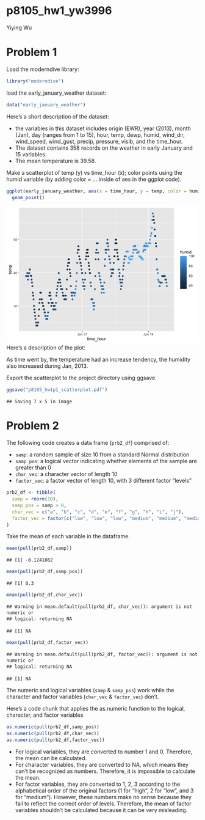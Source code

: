 p8105_hw1_yw3996
================
Yiying Wu

# Problem 1

Load the moderndive library:

``` r
library("moderndive")
```

load the early_january_weather dataset:

``` r
data("early_january_weather")
```

Here’s a short description of the dataset:

-   the variables in this dataset includes origin (EWR), year (2013),
    month (Jan), day (ranges from 1 to 15), hour, temp, dewp, humid,
    wind_dir, wind_speed, wind_gust, precip, pressure, visib, and the
    time_hour.
-   The dataset contains 358 records on the weather in early January and
    15 variables.
-   The mean temperature is 39.58.

Make a scatterplot of temp (y) vs time_hour (x); color points using the
humid variable (by adding color = … inside of aes in the ggplot code).

``` r
ggplot(early_january_weather, aes(x = time_hour, y = temp, color = humid)) + 
  geom_point()
```

![](p8105_hw1_yw3996_files/figure-gfm/scatterplot-1.png)<!-- --> Here’s
a description of the plot:

As time went by, the temperature had an increase tendency, the humidity
also increased during Jan, 2013.

Export the scatterplot to the project directory using ggsave.

``` r
ggsave("p8105_hw1p1_scatterplot.pdf")
```

    ## Saving 7 x 5 in image

# Problem 2

The following code creates a data frame (`prb2_df`) comprised of:

-   `samp`: a random sample of size 10 from a standard Normal
    distribution
-   `samp_pos`: a logical vector indicating whether elements of the
    sample are greater than 0
-   `char_vec`: a character vector of length 10
-   `factor_vec`: a factor vector of length 10, with 3 different factor
    “levels”

``` r
prb2_df <- tibble(
  samp = rnorm(10),
  samp_pos = samp > 0,
  char_vec = c("a", "b", "c", "d", "e", "f", "g", "h", "i", "j"),
  factor_vec = factor(c("low", "low", "low", "medium", "medium", "medium", "high", "high", "high", "high"))
)
```

Take the mean of each variable in the dataframe.

``` r
mean(pull(prb2_df,samp))
```

    ## [1] -0.1241862

``` r
mean(pull(prb2_df,samp_pos))
```

    ## [1] 0.3

``` r
mean(pull(prb2_df,char_vec))
```

    ## Warning in mean.default(pull(prb2_df, char_vec)): argument is not numeric or
    ## logical: returning NA

    ## [1] NA

``` r
mean(pull(prb2_df,factor_vec))
```

    ## Warning in mean.default(pull(prb2_df, factor_vec)): argument is not numeric or
    ## logical: returning NA

    ## [1] NA

The numeric and logical variables (`samp` & `samp_pos`) work while the
character and factor variables (`char_vec` & `factor_vec`) don’t.

Here’s a code chunk that applies the as.numeric function to the logical,
character, and factor variables

``` r
as.numeric(pull(prb2_df,samp_pos))
as.numeric(pull(prb2_df,char_vec))
as.numeric(pull(prb2_df,factor_vec))
```

-   For logical variables, they are converted to number 1 and 0.
    Therefore, the mean can be calculated.
-   For character variables, they are converted to NA, which means they
    can’t be recognized as numbers. Therefore, it is impossible to
    calculate the mean.
-   For factor variables, they are converted to 1, 2, 3 according to the
    alphabetical order of the original factors (1 for “high”, 2 for
    “low”, and 3 for “medium”). However, these numbers make no sense
    because they fail to reflect the correct order of levels. Therefore,
    the mean of factor variables shouldn’t be calculated because it can
    be very misleading.
